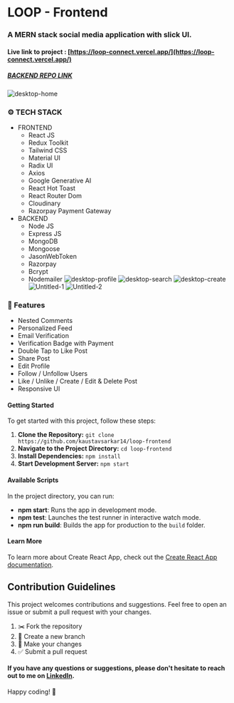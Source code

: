 # LOOP - Frontend
### A MERN stack social media application with slick UI.
#### Live link to project : [https://loop-connect.vercel.app/](https://loop-connect.vercel.app/)
##### [BACKEND REPO LINK ](https://github.com/kaustavsarkar14/loop-backend)

![desktop-home](https://github.com/kaustavsarkar14/loop-frontend/assets/93545845/f3d0c640-a514-43da-83f7-19a0965a3858)


### ⚙️ TECH STACK 
- FRONTEND 
    - React JS
    - Redux Toolkit
    - Tailwind CSS
    - Material UI
    - Radix UI
    - Axios
    - Google Generative AI
    - React Hot Toast
    - React Router Dom
    - Cloudinary
    - Razorpay Payment Gateway
- BACKEND
    - Node JS
    - Express JS
    - MongoDB
    - Mongoose
    - JasonWebToken
    - Razorpay
    - Bcrypt
    - Nodemailer
![desktop-profile](https://github.com/kaustavsarkar14/loop-frontend/assets/93545845/b8cc2c6c-d19e-4c08-ac6c-4218931e4a86)
![desktop-search](https://github.com/kaustavsarkar14/loop-frontend/assets/93545845/2eef8f9d-e124-48f7-8996-2af0caac6f8b)
![desktop-create](https://github.com/kaustavsarkar14/loop-frontend/assets/93545845/129bb718-7c99-494d-a121-a112a089d294)
![Untitled-1](https://github.com/kaustavsarkar14/loop-frontend/assets/93545845/a35ebce3-0d8f-41c7-bbf9-eae0f481ccca)
![Untitled-2](https://github.com/kaustavsarkar14/loop-frontend/assets/93545845/53579798-9768-48a7-8350-bc8242398bfe)

### 💎 Features 
- Nested Comments
- Personalized Feed 
- Email Verification
- Verification Badge with Payment
- Double Tap to Like Post
- Share Post
- Edit Profile
- Follow / Unfollow Users
- Like / Unlike / Create / Edit & Delete Post
- Responsive UI

#### Getting Started

To get started with this project, follow these steps:

1. **Clone the Repository:**
   `git clone https://github.com/kaustavsarkar14/loop-frontend`
2. **Navigate to the Project Directory:**
   `cd loop-frontend`
3. **Install Dependencies:**
   `npm install`
4. **Start Development Server:**
   `npm start`

#### Available Scripts

In the project directory, you can run:

- **npm start**: Runs the app in development mode.
- **npm test**: Launches the test runner in interactive watch mode.
- **npm run build**: Builds the app for production to the `build` folder.

#### Learn More

To learn more about Create React App, check out the [Create React App documentation](https://create-react-app.dev/docs/getting-started/).


## Contribution Guidelines

This project welcomes contributions and suggestions. Feel free to open an issue or submit a pull request with your changes.

1. ✂️ Fork the repository
2. 🌿 Create a new branch
3. 🔨 Make your changes
4. ✅ Submit a pull request


#### If you have any questions or suggestions, please don't hesitate to reach out to me on [LinkedIn](https://www.linkedin.com/in/kaustav-sarkar//).

Happy coding! 🚀
